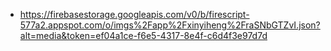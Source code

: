 - https://firebasestorage.googleapis.com/v0/b/firescript-577a2.appspot.com/o/imgs%2Fapp%2Fxinyiheng%2FraSNbGTZvI.json?alt=media&token=ef04a1ce-f6e5-4317-8e4f-c6d4f3e97d7d
